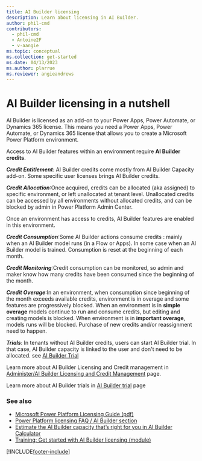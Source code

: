 ```yaml
---
title: AI Builder licensing
description: Learn about licensing in AI Builder.
author: phil-cmd
contributors:
  - phil-cmd
  - Antoine2F
  - v-aangie
ms.topic: conceptual
ms.collection: get-started
ms.date: 04/13/2023
ms.author: plarrue
ms.reviewer: angieandrews
---
```


# AI Builder licensing in a nutshell

AI Builder is licensed as an add-on to your Power Apps, Power Automate, or Dynamics 365 license. This means you need a Power Apps, Power Automate, or Dynamics 365 license that allows you to create a Microsoft Power Platform environment.

Access to AI Builder features within an environment require **AI Builder credits**.

***Credit Entitlement***:  AI Builder credits come mostly from AI Builder Capacity add-on. Some specific user licenses brings AI Builder credits.

***Credit Allocation***:Once acquired, credits can be allocated (aka assigned) to specific environment, or left unallocated at tenant level. Unallocated credits can be accessed by all environments without allocated credits, and can be blocked by admin in Power Platform Admin Center.

Once an environment has access to credits, AI Builder features are enabled in this environment.

***Credit Consumption***:Some AI Builder actions consume credits : mainly when an AI Builder model runs (in a Flow or Apps). In some case when an AI Builder model is trained. Consumption is reset at the beginning of each month.

***Credit Monitoring***:Credit consumption can be monitored, so admin and maker know how many credits have been consumed since the beginning of the month. 

***Credit Overage***:In an environment, when consumption since beginning of the month exceeds available credits, environment is in overage and some features are progressively blocked. When an environment is in **simple overage** models continue to run and consume credits, but editing and creating models is blocked. When environment is in **important overage**, models runs will be blocked. Purchase of new credits and/or reassignment need to happen. 

***Trials***: In tenants without AI Builder credits, users can start AI Builder trial. In that case, AI Builder capacity is linked to the user and don't need to be allocated. see [AI Builder Trial](/#AI-Builder-Trial)


Learn more about AI Builder Licensing and Credit management  in  [Administer/AI Builder Licensing and Credit Management](credit-management.md) page. 


Learn more about AI Builder trials in [AI Builder trial](ai-builder-trials.md) page

### See also

- [Microsoft Power Platform Licensing Guide (pdf)](https://go.microsoft.com/fwlink/?LinkId=2085130)
- [Power Platform licensing FAQ / AI Builder section](/power-platform/admin/powerapps-flow-licensing-faq#ai-builder)
- [Estimate the AI Builder capacity that’s right for you in AI Builder Calculator](https://powerapps.microsoft.com/ai-builder-calculator/)
- [Training: Get started with AI Builder licensing (module)](/training/modules/get-started-with-ai-builder-licensing/)


[!INCLUDE[footer-include](includes/footer-banner.md)]
